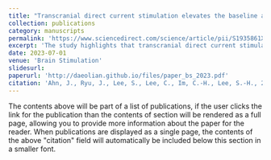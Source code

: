 ```yaml
---
title: "Transcranial direct current stimulation elevates the baseline activity while sharpening the spatial tuning of the human visual cortex"
collection: publications
category: manuscripts
permalink: 'https://www.sciencedirect.com/science/article/pii/S1935861X23018661'
excerpt: 'The study highlights that transcranial direct current stimulation (tDCS), particularly anodal-tDCS, enhances baseline activity and sharpens spatial tuning in the early visual cortex (EVC) by augmenting surround suppression. These effects are hypothesized to involve upregulation of GABAergic neurons, which increases synaptic inhibition and metabolic energy consumption. This suggests that GABAergic modulation plays a critical role in the circuit-level effects of tDCS on EVC'
date: 2023-07-01
venue: 'Brain Stimulation'
slidesurl: 
paperurl: 'http://daeolian.github.io/files/paper_bs_2023.pdf'
citation: 'Ahn, J., Ryu, J., Lee, S., Lee, C., Im, C.-H., Lee, S.-H., 2023. Transcranial direct current stimulation elevates the baseline activity while sharpening the spatial tuning of the human visual cortex. Brain Stimulation 16, 1154–1164. https://doi.org/10.1016/j.brs.2023.07.052'
---
```


The contents above will be part of a list of publications, if the user clicks the link for the publication than the contents of section will be rendered as a full page, allowing you to provide more information about the paper for the reader. When publications are displayed as a single page, the contents of the above "citation" field will automatically be included below this section in a smaller font.
